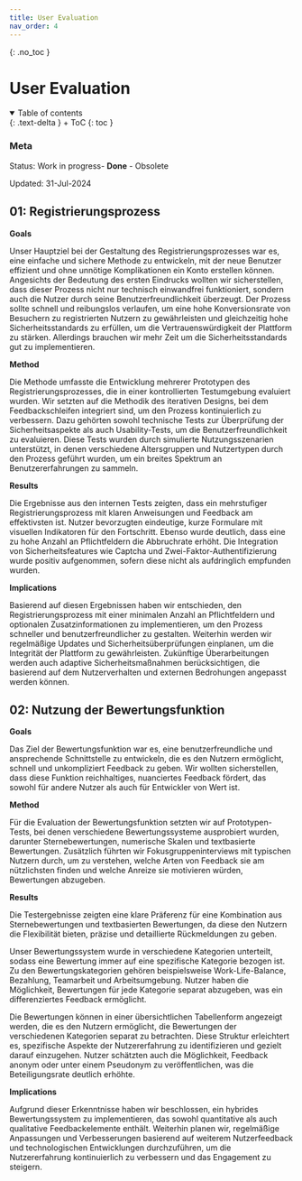```yaml
---
title: User Evaluation
nav_order: 4
---
```



{: .no_toc }
#  User Evaluation 


<details open markdown="block">
{: .text-delta }
<summary>Table of contents</summary>
+ ToC
{: toc }
</details>

### Meta

Status: Work in progress- **Done** - Obsolete

Updated: 31-Jul-2024


## 01: Registrierungsprozess

**Goals**

Unser Hauptziel bei der Gestaltung des Registrierungsprozesses war es, eine einfache und sichere Methode zu entwickeln, mit der neue Benutzer effizient und ohne unnötige Komplikationen ein Konto erstellen können. Angesichts der Bedeutung des ersten Eindrucks wollten wir sicherstellen, dass dieser Prozess nicht nur technisch einwandfrei funktioniert, sondern auch die Nutzer durch seine Benutzerfreundlichkeit überzeugt. Der Prozess sollte schnell und reibungslos verlaufen, um eine hohe Konversionsrate von Besuchern zu registrierten Nutzern zu gewährleisten und gleichzeitig hohe Sicherheitsstandards zu erfüllen, um die Vertrauenswürdigkeit der Plattform zu stärken. Allerdings brauchen wir mehr Zeit um die Sicherheitsstandards gut zu implementieren.

**Method**

Die Methode umfasste die Entwicklung mehrerer Prototypen des Registrierungsprozesses, die in einer kontrollierten Testumgebung evaluiert wurden. Wir setzten auf die Methodik des iterativen Designs, bei dem Feedbackschleifen integriert sind, um den Prozess kontinuierlich zu verbessern. Dazu gehörten sowohl technische Tests zur Überprüfung der Sicherheitsaspekte als auch Usability-Tests, um die Benutzerfreundlichkeit zu evaluieren. Diese Tests wurden durch simulierte Nutzungsszenarien unterstützt, in denen verschiedene Altersgruppen und Nutzertypen durch den Prozess geführt wurden, um ein breites Spektrum an Benutzererfahrungen zu sammeln.

**Results**

Die Ergebnisse aus den internen Tests zeigten, dass ein mehrstufiger Registrierungsprozess mit klaren Anweisungen und Feedback am effektivsten ist. Nutzer bevorzugten eindeutige, kurze Formulare mit visuellen Indikatoren für den Fortschritt. Ebenso wurde deutlich, dass eine zu hohe Anzahl an Pflichtfeldern die Abbruchrate erhöht. Die Integration von Sicherheitsfeatures wie Captcha und Zwei-Faktor-Authentifizierung wurde positiv aufgenommen, sofern diese nicht als aufdringlich empfunden wurden.

**Implications**

Basierend auf diesen Ergebnissen haben wir entschieden, den Registrierungsprozess mit einer minimalen Anzahl an Pflichtfeldern und optionalen Zusatzinformationen zu implementieren, um den Prozess schneller und benutzerfreundlicher zu gestalten. Weiterhin werden wir regelmäßige Updates und Sicherheitsüberprüfungen einplanen, um die Integrität der Plattform zu gewährleisten. Zukünftige Überarbeitungen werden auch adaptive Sicherheitsmaßnahmen berücksichtigen, die basierend auf dem Nutzerverhalten und externen Bedrohungen angepasst werden können.

## 02: Nutzung der Bewertungsfunktion

**Goals**

Das Ziel der Bewertungsfunktion war es, eine benutzerfreundliche und ansprechende Schnittstelle zu entwickeln, die es den Nutzern ermöglicht, schnell und unkompliziert Feedback zu geben. Wir wollten sicherstellen, dass diese Funktion reichhaltiges, nuanciertes Feedback fördert, das sowohl für andere Nutzer als auch für Entwickler von Wert ist.

**Method**

Für die Evaluation der Bewertungsfunktion setzten wir auf Prototypen-Tests, bei denen verschiedene Bewertungssysteme ausprobiert wurden, darunter Sternebewertungen, numerische Skalen und textbasierte Bewertungen. Zusätzlich führten wir Fokusgruppeninterviews mit typischen Nutzern durch, um zu verstehen, welche Arten von Feedback sie am nützlichsten finden und welche Anreize sie motivieren würden, Bewertungen abzugeben.

**Results**

Die Testergebnisse zeigten eine klare Präferenz für eine Kombination aus Sternebewertungen und textbasierten Bewertungen, da diese den Nutzern die Flexibilität bieten, präzise und detaillierte Rückmeldungen zu geben.

Unser Bewertungssystem wurde in verschiedene Kategorien unterteilt, sodass eine Bewertung immer auf eine spezifische Kategorie bezogen ist. Zu den Bewertungskategorien gehören beispielsweise Work-Life-Balance, Bezahlung, Teamarbeit und Arbeitsumgebung. Nutzer haben die Möglichkeit, Bewertungen für jede Kategorie separat abzugeben, was ein differenziertes Feedback ermöglicht.

Die Bewertungen können in einer übersichtlichen Tabellenform angezeigt werden, die es den Nutzern ermöglicht, die Bewertungen der verschiedenen Kategorien separat zu betrachten. Diese Struktur erleichtert es, spezifische Aspekte der Nutzererfahrung zu identifizieren und gezielt darauf einzugehen. Nutzer schätzten auch die Möglichkeit, Feedback anonym oder unter einem Pseudonym zu veröffentlichen, was die Beteiligungsrate deutlich erhöhte.

**Implications**

Aufgrund dieser Erkenntnisse haben wir beschlossen, ein hybrides Bewertungssystem zu implementieren, das sowohl quantitative als auch qualitative Feedbackelemente enthält. Weiterhin planen wir, regelmäßige Anpassungen und Verbesserungen basierend auf weiterem Nutzerfeedback und technologischen Entwicklungen durchzuführen, um die Nutzererfahrung kontinuierlich zu verbessern und das Engagement zu steigern.
